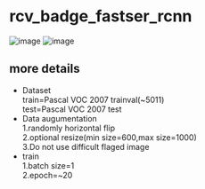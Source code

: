 # rcv_badge_fastser_rcnn

![image](https://user-images.githubusercontent.com/62923434/89851802-54bf8080-dbc8-11ea-852b-8df692035c82.png)
![image](https://user-images.githubusercontent.com/62923434/89851827-63a63300-dbc8-11ea-92ed-8072c616da07.png)

## more details
- Dataset\
train=Pascal VOC 2007 trainval(~5011)\
test=Pascal VOC 2007 test
- Data augumentation\
1.randomly horizontal flip\
2.optional resize(min size=600,max size=1000)\
3.Do not use difficult flaged image
- train\
1.batch size=1\
2.epoch=~20
